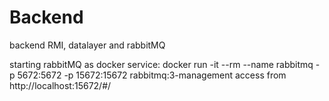 # Backend

backend RMI, datalayer and rabbitMQ

starting rabbitMQ as docker service: docker run -it --rm --name rabbitmq -p 5672:5672 -p 15672:15672 rabbitmq:3-management
access from http://localhost:15672/#/
